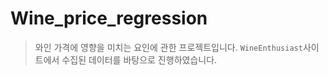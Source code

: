 # Wine_price_regression
>와인 가격에 영향을 미치는 요인에 관한 프로젝트입니다. `WineEnthusiast`사이트에서 수집된 데이터를 바탕으로 진행하였습니다.
